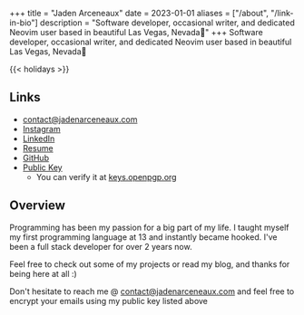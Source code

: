 +++
title = "Jaden Arceneaux"
date = 2023-01-01
aliases = ["/about", "/link-in-bio"]
description = "Software developer, occasional writer, and dedicated Neovim user based in beautiful Las Vegas, Nevada🌵"
+++
Software developer, occasional writer, and dedicated Neovim user based
in beautiful Las Vegas, Nevada🌵

{{< holidays >}}


## Links

- contact@jadenarceneaux.com
- [Instagram](https://www.instagram.com/jaden.svg/)
- [LinkedIn](https://www.linkedin.com/in/jaden-arceneaux/)
- [Resume](https://s3.us-west-1.amazonaws.com/jadenarceneaux.com/Resume.pdf)
- [GitHub](https://github.com/jadens-arc)
- [Public Key](/misc#my-pgp-public-key--download)
  - You can verify it at [keys.openpgp.org](https://keys.openpgp.org/)

## Overview

Programming has been my passion for a big part of my
life. I taught myself my first programming language at 13 and
instantly became hooked. I've been a full stack developer for over 2 years now.


Feel free to check out some of my projects or read my blog, and thanks
for being here at all :)

Don't hesitate to reach me @ contact@jadenarceneaux.com and feel free to encrypt your emails using my public key listed above
